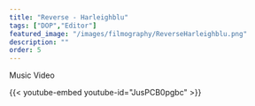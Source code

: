 ```yaml
---
title: "Reverse - Harleighblu"
tags: ["DOP","Editor"]
featured_image: "/images/filmography/ReverseHarleighblu.png"
description: ""
order: 5
---
```


Music Video

{{< youtube-embed youtube-id="JusPCB0pgbc" >}}